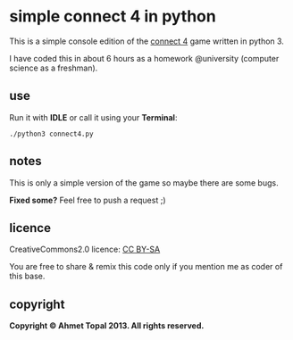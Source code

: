 # simple connect 4 in python

This is a simple console edition of the [connect 4](http://en.wikipedia.org/wiki/Connect_Four) game written in python 3.

I have coded this in about 6 hours as a homework @university (computer science as a freshman).

## use

Run it with **IDLE** or call it using your **Terminal**:

	./python3 connect4.py

## notes

This is only a simple version of the game so maybe there are some bugs.

**Fixed some?** Feel free to push a request ;)

## licence

CreativeCommons2.0 licence: [CC BY-SA](http://creativecommons.org/licenses/by-sa/2.0/)

You are free to share & remix this code only if you mention me as coder of this base.


## copyright

**Copyright © Ahmet Topal 2013. All rights reserved.**